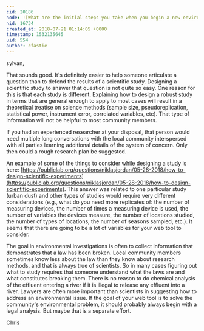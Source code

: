 ```yaml
---
cid: 20186
node: ![What are the initial steps you take when you begin a new environmental data investigation?](../notes/sylvan/07-17-2018/what-are-the-initial-steps-you-take-when-you-begin-a-new-environmental-data-investigation)
nid: 16734
created_at: 2018-07-21 01:14:05 +0000
timestamp: 1532135645
uid: 554
author: cfastie
---
```


sylvan,

That sounds good. It's definitely easier to help someone articulate a question than to defend the results of a scientific study. Designing a scientific study to answer that question is not quite so easy. One reason for this is that each study is different. Explaining how to design a robust study in terms that are general enough to apply to most cases will result in a theoretical treatise on science methods (sample size, pseudoreplication, statistical power, instrument error, correlated variables, etc). That type of information will not be helpful to most community members.

If you had an experienced researcher at your disposal, that person would need multiple long conversations with the local community interspersed with all parties learning additional details of the system of concern. Only then could a rough research plan be suggested. 

An example of some of the things to consider while designing a study is here: [https://publiclab.org/questions/niklasjordan/05-28-2018/how-to-design-scientific-experiments](https://publiclab.org/questions/niklasjordan/05-28-2018/how-to-design-scientific-experiments). This answer was related to one particular study (urban dust) and other types of studies would require very different considerations (e.g., what do you need more replicates of: the number of measuring devices, the number of times a measuring device is used, the number of variables the devices measure, the number of locations studied, the number of types of locations, the number of seasons sampled, etc.). It seems that there are going to be a lot of variables for your web tool to consider.

The goal in environmental investigations is often to collect information that demonstrates that a law has been broken. Local community members sometimes know less about the law than they know about research methods, and that is always true of scientists. So in many cases figuring out what to study requires that someone understand what the laws are and what constitutes breaking them. There is no reason to do chemical analysis of the effluent entering a river if it is illegal to release any effluent into a river. Lawyers are often more important than scientists in suggesting how to address an environmental issue. If the goal of your web tool is to solve the community's environmental problem, it should probably always begin with a legal analysis. But maybe that is a separate effort.

Chris
